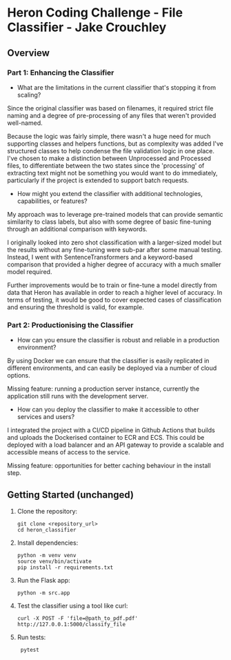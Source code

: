 # Heron Coding Challenge - File Classifier - Jake Crouchley

## Overview

### Part 1: Enhancing the Classifier

- What are the limitations in the current classifier that's stopping it from scaling?

Since the original classifier was based on filenames, it required strict file naming and a degree of pre-processing of any files that weren't provided well-named.

Because the logic was fairly simple, there wasn't a huge need for much supporting classes and helpers functions, but as complexity was added I've structured classes to help condense the file validation logic in one place. I've chosen to make a distinction between Unprocessed and Processed files, to differentiate between the two states since the 'processing' of extracting text might not be something you would want to do immediately, particularly if the project is extended to support batch requests.

- How might you extend the classifier with additional technologies, capabilities, or features?

My approach was to leverage pre-trained models that can provide semantic similarity to class labels, but also with some degree of basic fine-tuning through an additional comparison with keywords.

I originally looked into zero shot classification with a larger-sized model but the results without any fine-tuning were sub-par after some manual testing. Instead, I went with SentenceTransformers and a keyword-based comparison that provided a higher degree of accuracy with a much smaller model required.

Further improvements would be to train or fine-tune a model directly from data that Heron has available in order to reach a higher level of accuracy. In terms of testing, it would be good to cover expected cases of classification and ensuring the threshold is valid, for example.

### Part 2: Productionising the Classifier

- How can you ensure the classifier is robust and reliable in a production environment?

By using Docker we can ensure that the classifier is easily replicated in different environments, and can easily be deployed via a number of cloud options.

Missing feature: running a production server instance, currently the application still runs with the development server.

- How can you deploy the classifier to make it accessible to other services and users?

I integrated the project with a CI/CD pipeline in Github Actions that builds and uploads the Dockerised container to ECR and ECS. This could be deployed with a load balancer and an API gateway to provide a scalable and accessible means of access to the service.

Missing feature: opportunities for better caching behaviour in the install step.

## Getting Started (unchanged)

1. Clone the repository:

   ```shell
   git clone <repository_url>
   cd heron_classifier
   ```

2. Install dependencies:

   ```shell
   python -m venv venv
   source venv/bin/activate
   pip install -r requirements.txt
   ```

3. Run the Flask app:

   ```shell
   python -m src.app
   ```

4. Test the classifier using a tool like curl:

   ```shell
   curl -X POST -F 'file=@path_to_pdf.pdf' http://127.0.0.1:5000/classify_file
   ```

5. Run tests:
   ```shell
    pytest
   ```
